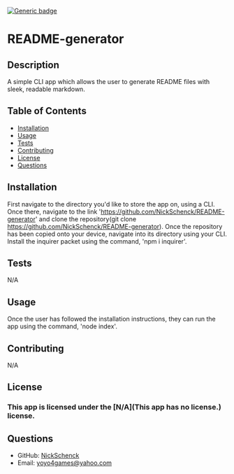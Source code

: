 [![Generic badge](https://img.shields.io/badge/license-N/A-<COLOR>.svg)](#license)
  # README-generator
  ## Description
  A simple CLI app which allows the user to generate README files with sleek, readable markdown.
  ## Table of Contents
  * [Installation](#installation)
  * [Usage](#usage)
  * [Tests](#tests)
  * [Contributing](#contributing)
  * [License](#license)
  * [Questions](#questions)
  ## Installation
  First navigate to the directory you'd like to store the app on, using a CLI. Once there, navigate to the link 'https://github.com/NickSchenck/README-generator' and clone the repository(git clone https://github.com/NickSchenck/README-generator). Once the repository has been copied onto your device, navigate into its directory using your CLI. Install the inquirer packet using the command, 'npm i inquirer'.
  ## Tests
  N/A
  ## Usage
  Once the user has followed the installation instructions, they can run the app using the command, 'node index'.
  ## Contributing
  N/A
  ## License
  ### This app is licensed under the [N/A](This app has no license.) license.
  ## Questions
  * GitHub: [NickSchenck](https://github.com/NickSchenck)
  * Email: 
  [yoyo4games@yahoo.com](mailto:yoyo4games@yahoo.com)
  